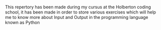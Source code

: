 This repertory has been made during my cursus at the Holberton coding school, it has been made in order
to store various exercises which will help me to know more about Input and Output in the programming
language known as Python
